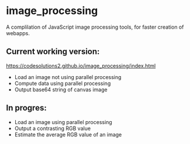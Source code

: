 # image_processing

A complilation of JavaScript image processing tools, for faster creation of webapps.

## Current working version:
https://codesolutions2.github.io/image_processing/index.html
- Load an image not using parallel processing
- Compute data using parallel processing
- Output base64 string of canvas image

## In progres:
- Load an image using parallel processing
- Output a contrasting RGB value  
- Estimate the average RGB value of an image
